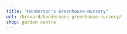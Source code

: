 ```yaml
---
title: "Henderson's Greenhouse-Nursery"
url: /brevard/hendersons-greenhouse-nursery/
shop: garden centre
---
```

